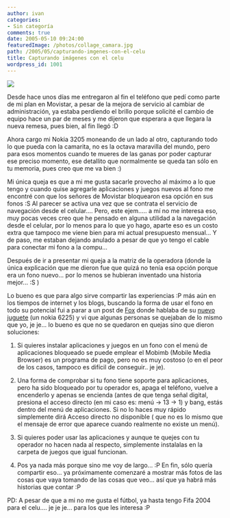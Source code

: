 ```yaml
---
author: ivan
categories:
- Sin categoría
comments: true
date: 2005-05-10 09:24:00
featuredImage: /photos/collage_camara.jpg
path: /2005/05/capturando-imgenes-con-el-celu
title: Capturando imágenes con el celu
wordpress_id: 1001
---
```


[![](https://photos1.blogger.com/img/39/1190/320/collage_camara.jpg)](https://photos1.blogger.com/img/39/1190/640/collage_camara.jpg)

Desde hace unos días me entregaron al fin el teléfono que pedí como parte de mi plan en Movistar, a pesar de la mejora de servicio al cambiar de administración, ya estaba perdiendo el brillo porque solicité el cambio de equipo hace un par de meses y me dijeron que esperara a que llegara la nueva remesa, pues bien, al fin llegó :D

Ahora cargo mi Nokia 3205 moneando de un lado al otro, capturando todo lo que pueda con la camarita, no es la octava maravilla del mundo, pero para esos momentos cuando te mueres de las ganas por poder capturar ese preciso momento, ese detallito que normalmente se queda tan sólo en tu memoria, pues creo que me va bien :)

Mi única queja es que a mi me gusta sacarle provecho al máximo a lo que tengo y cuando quise agregarle aplicaciones y juegos nuevos al fono me encontré con que los señores de Movistar bloquearon esa opción en sus fonos :S Al parecer se activa una vez que se contrata el servicio de navegación desde el celular.... Pero, este ejem..... a mí no me interesa eso, muy pocas veces creo que he pensado en alguna utilidad a la navegación desde el celular, por lo menos para lo que yo hago, aparte eso es un costo extra que tampoco me viene bien para mi actual presupuesto mensual... Y de paso, me estaban dejando anulado a pesar de que yo tengo el cable para conectar mi fono a la compu...

Después de ir a presentar mi queja a la matriz de la operadora (donde la única explicación que me dieron fue que quizá no tenía esa opción porque era un fono nuevo... por lo menos se hubieran inventado una historia mejor... :S )

Lo bueno es que para algo sirve compartir las experiencias :P más aún en los tiempos de internet y los blogs, buscando la forma de usar el fono en todo su potencial fui a parar a un post de [Fox](https://foxcorp.org/) donde hablaba de su [nuevo juguete](https://foxcorp.org/archive/2005/04/23/nokia_6225.aspx) (un nokia 6225) y vi que algunas personas se quejaban de lo mismo que yo, je je... lo bueno es que no se quedaron en quejas sino que dieron soluciones:

1. Si quieres instalar aplicaciones y juegos en un fono con el menú de aplicaciones bloqueado se puede emplear el Mobimb (Mobile Media Browser) es un programa de pago, pero no es muy costoso (o en el peor de los casos, tampoco es difícil de conseguir.. je je).

2. Una forma de comprobar si tu fono tiene soporte para aplicaciones, pero ha sido bloqueado por tu operador es, apaga el teléfono, vuelve a encenderlo y apenas se encienda (antes de que tenga señal digital, presiona el acceso directo (en mi caso es: menú -> 13 -> 1) y bang, estás dentro del menú de aplicaciones. Si no lo haces muy rápido simplemente dirá Acceso directo no disponible ( que no es lo mismo que el mensaje de error que aparece cuando realmente no existe un menú).

3. Si quieres poder usar las aplicaciones y aunque te quejes con tu operador no hacen nada al respecto, simplemente instalalas en la carpeta de juegos que igual funcionan.

4. Pos ya nada más porque sino me voy de largo... :P
   En fin, sólo quería compartir eso... ya próximamente comenzaré a mostrar más fotos de las cosas que vaya tomando de las cosas que veo... así que ya habrá más historias que contar :P

PD: A pesar de que a mi no me gusta el fútbol, ya hasta tengo Fifa 2004 para el celu.... je je je... para los que les interesa :P